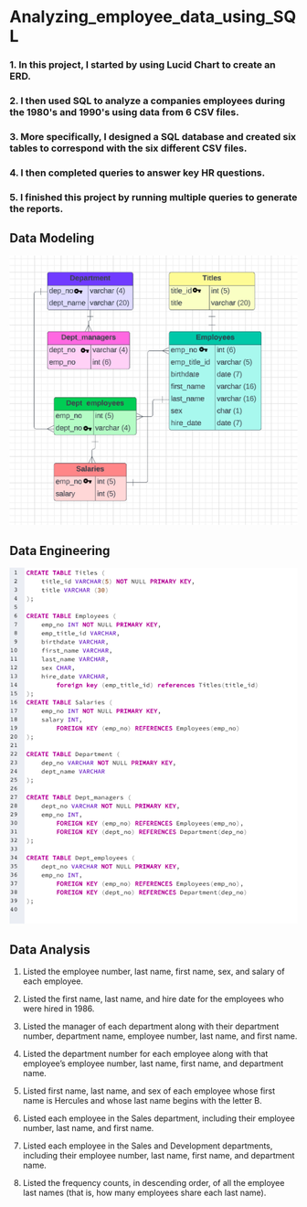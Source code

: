 # Analyzing_employee_data_using_SQL

### 1. In this project, I started by using Lucid Chart to create an ERD. 

### 2. I then used SQL to analyze a companies employees during the 1980's and 1990's using data from 6 CSV files. 

### 3. More specifically, I designed a SQL database and created six tables to correspond with the six different CSV files. 

### 4. I then completed queries to answer key HR questions. 

### 5. I finished this project by running multiple queries to generate the reports.

## Data Modeling


<img src = "Images/ERD.png">

## Data Engineering

<img src = "Images/Data_Engin.png">

## Data Analysis
  
1. Listed the employee number, last name, first name, sex, and salary of each employee.

2. Listed the first name, last name, and hire date for the employees who were hired in 1986.

3. Listed the manager of each department along with their department number, department name, employee number, last name, and first name.

4. Listed the department number for each employee along with that employee’s employee number, last name, first name, and department name.

5. Listed first name, last name, and sex of each employee whose first name is Hercules and whose last name begins with the letter B.

6. Listed each employee in the Sales department, including their employee number, last name, and first name.

7. Listed each employee in the Sales and Development departments, including their employee number, last name, first name, and department name.

8. Listed the frequency counts, in descending order, of all the employee last names (that is, how many employees share each last name).
